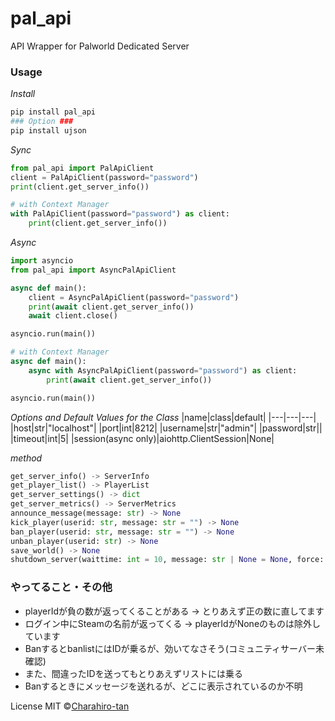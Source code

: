 # pal_api
API Wrapper for Palworld Dedicated Server  
### Usage
_Install_  
```sh
pip install pal_api
### Option ###
pip install ujson
```
_Sync_
```python
from pal_api import PalApiClient
client = PalApiClient(password="password")
print(client.get_server_info())

# with Context Manager
with PalApiClient(password="password") as client:
    print(client.get_server_info())
```
_Async_
```python
import asyncio
from pal_api import AsyncPalApiClient

async def main():
    client = AsyncPalApiClient(password="password")
    print(await client.get_server_info())
    await client.close()

asyncio.run(main())

# with Context Manager
async def main():
    async with AsyncPalApiClient(password="password") as client:
        print(await client.get_server_info())

asyncio.run(main())
```
_Options and Default Values for the Class_
|name|class|default|
|---|---|---|
|host|str|"localhost"|
|port|int|8212|
|username|str|"admin"|
|password|str||
|timeout|int|5|
|session(async only)|aiohttp.ClientSession|None|

_method_
```python
get_server_info() -> ServerInfo
get_player_list() -> PlayerList
get_server_settings() -> dict
get_server_metrics() -> ServerMetrics
announce_message(message: str) -> None
kick_player(userid: str, message: str = "") -> None
ban_player(userid: str, message: str = "") -> None
unban_player(userid: str) -> None
save_world() -> None
shutdown_server(waittime: int = 10, message: str | None = None, force: bool = False) -> None
```

### やってること・その他
- playerIdが負の数が返ってくることがある -> とりあえず正の数に直してます
- ログイン中にSteamの名前が返ってくる -> playerIdがNoneのものは除外しています
- BanするとbanlistにはIDが乗るが、効いてなさそう(コミュニティサーバー未確認)
- また、間違ったIDを送ってもとりあえずリストには乗る
- Banするときにメッセージを送れるが、どこに表示されているのか不明

License MIT ©[Charahiro-tan](https://twitter.com/__Charahiro)
